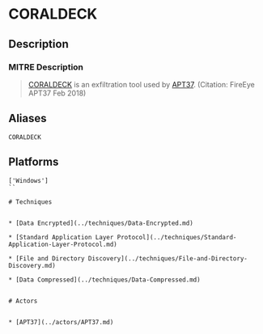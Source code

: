 
# CORALDECK

## Description

### MITRE Description

> [CORALDECK](https://attack.mitre.org/software/S0212) is an exfiltration tool used by [APT37](https://attack.mitre.org/groups/G0067). (Citation: FireEye APT37 Feb 2018)

## Aliases

```
CORALDECK
```

## Platforms

```
['Windows']
``

# Techniques


* [Data Encrypted](../techniques/Data-Encrypted.md)

* [Standard Application Layer Protocol](../techniques/Standard-Application-Layer-Protocol.md)
    
* [File and Directory Discovery](../techniques/File-and-Directory-Discovery.md)
    
* [Data Compressed](../techniques/Data-Compressed.md)
    

# Actors


* [APT37](../actors/APT37.md)

